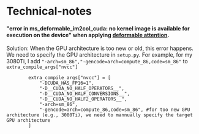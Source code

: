 # Technical-notes
#### "error in ms_deformable_im2col_cuda: no kernel image is available for execution on the device" when applying [deformable attention](https://github.com/fundamentalvision/Deformable-DETR).
Solution: When the GPU architecture is too new or old, this error happens. We need to specify the GPU architecture in `setup.py`. For example, for my 3080Ti, I add `"-arch=sm_86","-gencode=arch=compute_86,code=sm_86"` to `extra_compile_args["nvcc"]` 
```
        extra_compile_args["nvcc"] = [
            "-DCUDA_HAS_FP16=1",
            "-D__CUDA_NO_HALF_OPERATORS__",
            "-D__CUDA_NO_HALF_CONVERSIONS__",
            "-D__CUDA_NO_HALF2_OPERATORS__",
            "-arch=sm_86",
            "-gencode=arch=compute_86,code=sm_86", #for too new GPU architecture (e.g., 3080Ti), we need to mannually specify the target GPU architecture
        ]

```

